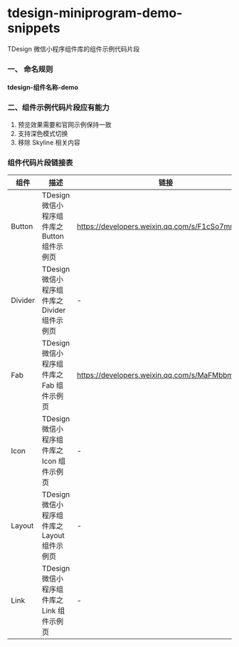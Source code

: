 # tdesign-miniprogram-demo-snippets

TDesign 微信小程序组件库的组件示例代码片段

### 一、 命名规则
#### tdesign-组件名称-demo


### 二、组件示例代码片段应有能力
1. 预览效果需要和官网示例保持一致
2. 支持深色模式切换
3. 移除 Skyline 相关内容


### 组件代码片段链接表
| 组件    | 描述                                          | 链接                                            |
| ------- | --------------------------------------------- | ----------------------------------------------- |
| Button  | TDesign 微信小程序组件库之 Button 组件示例页  | https://developers.weixin.qq.com/s/F1cSo7mm75SS |
| Divider | TDesign 微信小程序组件库之 Divider 组件示例页 | -                                               |
| Fab     | TDesign 微信小程序组件库之 Fab 组件示例页     | https://developers.weixin.qq.com/s/MaFMbbmP7rS9 |
| Icon    | TDesign 微信小程序组件库之 Icon 组件示例页    | -                                               |
| Layout  | TDesign 微信小程序组件库之 Layout 组件示例页  | -                                               |
| Link    | TDesign 微信小程序组件库之 Link 组件示例页    | -                                               |